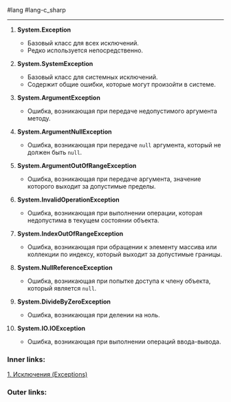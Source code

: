 #lang #lang-c_sharp

---
1. **System.Exception**
   - Базовый класс для всех исключений.
   - Редко используется непосредственно.

2. **System.SystemException**
   - Базовый класс для системных исключений.
   - Содержит общие ошибки, которые могут произойти в системе.

3. **System.ArgumentException**
   - Ошибка, возникающая при передаче недопустимого аргумента методу.

4. **System.ArgumentNullException**
   - Ошибка, возникающая при передаче `null` аргумента, который не должен быть `null`.

5. **System.ArgumentOutOfRangeException**
   - Ошибка, возникающая при передаче аргумента, значение которого выходит за допустимые пределы.

6. **System.InvalidOperationException**
   - Ошибка, возникающая при выполнении операции, которая недопустима в текущем состоянии объекта.

7. **System.IndexOutOfRangeException**
   - Ошибка, возникающая при обращении к элементу массива или коллекции по индексу, который выходит за допустимые границы.

8. **System.NullReferenceException**
   - Ошибка, возникающая при попытке доступа к члену объекта, который является `null`.

9. **System.DivideByZeroException**
   - Ошибка, возникающая при делении на ноль.

10. **System.IO.IOException**
    - Ошибка, возникающая при выполнении операций ввода-вывода.

### Inner links:
[1. Исключения (Exceptions)](1.%20Languages/C-sharp/0.%20Введение/4.%20Обработка%20исключений/1.%20Исключения%20(Exceptions).md)


### Outer links:


